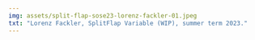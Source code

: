 ```yaml
---
img: assets/split-flap-sose23-lorenz-fackler-01.jpeg
txt: "Lorenz Fackler, SplitFlap Variable (WIP), summer term 2023."
---
```

